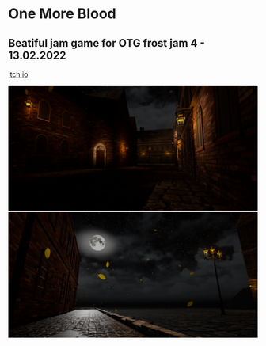 # One More Blood

## Beatiful jam game for OTG frost jam 4   -  13.02.2022

[itch io](https://quanintium.itch.io/one-more-blood) 

![alt text](screenshots/HighresScreenshot00001.png?raw=true)
![alt text](screenshots/HighresScreenshot00000.png?raw=true)
